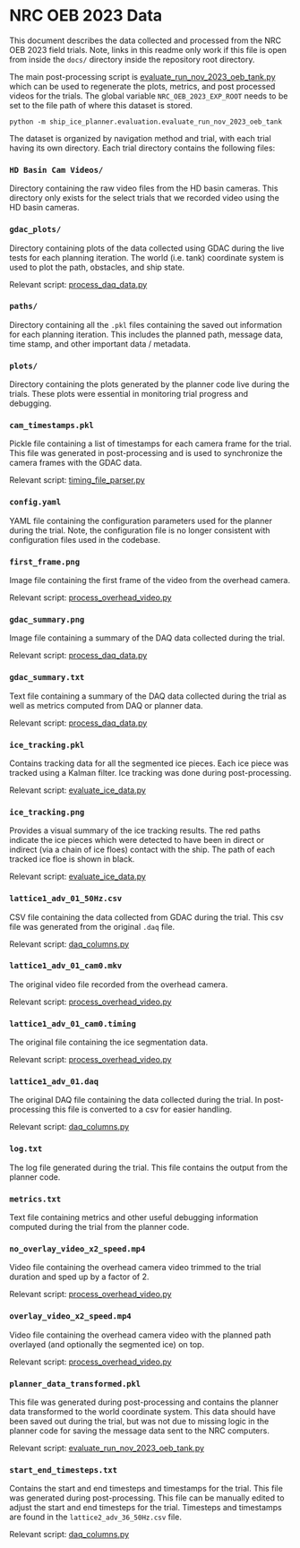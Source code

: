 # NRC OEB 2023 Data

This document describes the data collected and processed from the NRC OEB 2023 field trials.
Note, links in this readme only work if this file is open from inside the `docs/` directory inside the repository root directory.

The main post-processing script is [evaluate_run_nov_2023_oeb_tank.py](../ship_ice_planner/evaluation/evaluate_run_nov_2023_oeb_tank.py)
which can be used to regenerate the plots, metrics, and post processed videos for the trials. 
The global variable `NRC_OEB_2023_EXP_ROOT` needs to be set to the file path of where this dataset is stored.
```shell
python -m ship_ice_planner.evaluation.evaluate_run_nov_2023_oeb_tank
```

The dataset is organized by navigation method and trial, with each trial having its own directory.
Each trial directory contains the following files:

### `HD Basin Cam Videos/`
Directory containing the raw video files from the HD basin cameras.
This directory only exists for the select trials that we recorded video using the HD basin cameras.

### `gdac_plots/`
Directory containing plots of the data collected using GDAC during the live tests for each planning iteration.
The world (i.e. tank) coordinate system is used to plot the path, obstacles, and ship state.

Relevant script: [process_daq_data.py](../ship_ice_planner/evaluation/process_daq_data.py)

### `paths/`
Directory containing all the `.pkl` files containing the saved out information for each planning iteration.
This includes the planned path, message data, time stamp, and other important data / metadata.

### `plots/`
Directory containing the plots generated by the planner code live during the trials. These plots
were essential in monitoring trial progress and debugging.

### `cam_timestamps.pkl`
Pickle file containing a list of timestamps for each camera frame for the trial.
This file was generated in post-processing and is used to synchronize the camera frames with the GDAC data.

Relevant script: [timing_file_parser.py](../ship_ice_planner/evaluation/timing_file_parser.py)

### `config.yaml`
YAML file containing the configuration parameters used for the planner during the trial.
Note, the configuration file is no longer consistent with configuration files used in the codebase.

### `first_frame.png`
Image file containing the first frame of the video from the overhead camera.

Relevant script: [process_overhead_video.py](../ship_ice_planner/image_process/process_overhead_video.py)

### `gdac_summary.png`
Image file containing a summary of the DAQ data collected during the trial.

Relevant script: [process_daq_data.py](../ship_ice_planner/evaluation/process_daq_data.py)

### `gdac_summary.txt`
Text file containing a summary of the DAQ data collected during the trial as well as metrics computed from DAQ or planner data.

Relevant script: [process_daq_data.py](../ship_ice_planner/evaluation/process_daq_data.py)

### `ice_tracking.pkl`
Contains tracking data for all the segmented ice pieces. Each ice piece was tracked using a Kalman filter.
Ice tracking was done during post-processing.

Relevant script: [evaluate_ice_data.py](../ship_ice_planner/evaluation/evaluate_ice_data.py)

### `ice_tracking.png`
Provides a visual summary of the ice tracking results. The red paths indicate the ice pieces 
which were detected to have been in direct or indirect (via a chain of ice floes) contact with the ship.
The path of each tracked ice floe is shown in black.

Relevant script: [evaluate_ice_data.py](../ship_ice_planner/evaluation/evaluate_ice_data.py)

### `lattice1_adv_01_50Hz.csv`
CSV file containing the data collected from GDAC during the trial.
This csv file was generated from the original `.daq` file.

Relevant script: [daq_columns.py](../ship_ice_planner/NRC_wrapper/daq_columns.py)

### `lattice1_adv_01_cam0.mkv`
The original video file recorded from the overhead camera.

Relevant script: [process_overhead_video.py](../ship_ice_planner/image_process/process_overhead_video.py)

### `lattice1_adv_01_cam0.timing`
The original file containing the ice segmentation data.

Relevant script: [process_overhead_video.py](../ship_ice_planner/image_process/process_overhead_video.py)

### `lattice1_adv_01.daq`
The original DAQ file containing the data collected during the trial.
In post-processing this file is converted to a csv for easier handling.

Relevant script: [daq_columns.py](../ship_ice_planner/NRC_wrapper/daq_columns.py)

### `log.txt`
The log file generated during the trial. This file contains the output from the planner code.

### `metrics.txt`
Text file containing metrics and other useful debugging information computed during the trial from the planner code.

### `no_overlay_video_x2_speed.mp4`
Video file containing the overhead camera video trimmed to the trial duration and sped up by a factor of 2.

Relevant script: [process_overhead_video.py](../ship_ice_planner/image_process/process_overhead_video.py)

### `overlay_video_x2_speed.mp4`
Video file containing the overhead camera video with the planned path overlayed (and optionally the segmented ice) on top.

Relevant script: [process_overhead_video.py](../ship_ice_planner/image_process/process_overhead_video.py)

### `planner_data_transformed.pkl`
This file was generated during post-processing and contains the planner data transformed to the world coordinate system.
This data should have been saved out during the trial, but was not due to missing logic in the planner code for saving 
the message data sent to the NRC computers.

Relevant script: [evaluate_run_nov_2023_oeb_tank.py](../ship_ice_planner/evaluation/evaluate_run_nov_2023_oeb_tank.py)

### `start_end_timesteps.txt`
Contains the start and end timesteps and timestamps for the trial. This file was generated during post-processing.
This file can be manually edited to adjust the start and end timesteps for the trial. Timesteps and timestamps are found
in the `lattice2_adv_36_50Hz.csv` file.

Relevant script: [daq_columns.py](../ship_ice_planner/NRC_wrapper/daq_columns.py)
